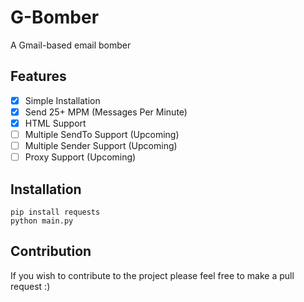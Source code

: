 # G-Bomber
A Gmail-based email bomber

## Features
 - [x] Simple Installation
 - [x] Send 25+ MPM (Messages Per Minute)
 - [x] HTML Support
 - [ ] Multiple SendTo Support (Upcoming)
 - [ ] Multiple Sender Support (Upcoming)
 - [ ] Proxy Support (Upcoming)

## Installation

    pip install requests
    python main.py

## Contribution
If you wish to contribute to the project please feel free to make a pull request :)